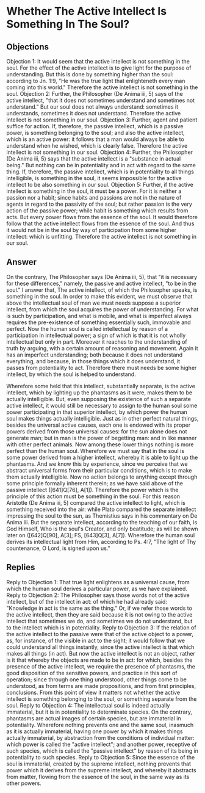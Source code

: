 # Whether The Active Intellect Is Something In The Soul?
## Objections
Objection 1: It would seem that the active intellect is not something in the soul. For the effect of the active intellect is to give light for the purpose of understanding. But this is done by something higher than the soul: according to Jn. 1:9, "He was the true light that enlighteneth every man coming into this world." Therefore the active intellect is not something in the soul.
Objection 2: Further, the Philosopher (De Anima iii, 5) says of the active intellect, "that it does not sometimes understand and sometimes not understand." But our soul does not always understand: sometimes it understands, sometimes it does not understand. Therefore the active intellect is not something in our soul.
Objection 3: Further, agent and patient suffice for action. If, therefore, the passive intellect, which is a passive power, is something belonging to the soul; and also the active intellect, which is an active power: it follows that a man would always be able to understand when he wished, which is clearly false. Therefore the active intellect is not something in our soul.
Objection 4: Further, the Philosopher (De Anima iii, 5) says that the active intellect is a "substance in actual being." But nothing can be in potentiality and in act with regard to the same thing. If, therefore, the passive intellect, which is in potentiality to all things intelligible, is something in the soul, it seems impossible for the active intellect to be also something in our soul.
Objection 5: Further, if the active intellect is something in the soul, it must be a power. For it is neither a passion nor a habit; since habits and passions are not in the nature of agents in regard to the passivity of the soul; but rather passion is the very action of the passive power; while habit is something which results from acts. But every power flows from the essence of the soul. It would therefore follow that the active intellect flows from the essence of the soul. And thus it would not be in the soul by way of participation from some higher intellect: which is unfitting. Therefore the active intellect is not something in our soul.
## Answer
On the contrary, The Philosopher says (De Anima iii, 5), that "it is necessary for these differences," namely, the passive and active intellect, "to be in the soul."
I answer that, The active intellect, of which the Philosopher speaks, is something in the soul. In order to make this evident, we must observe that above the intellectual soul of man we must needs suppose a superior intellect, from which the soul acquires the power of understanding. For what is such by participation, and what is mobile, and what is imperfect always requires the pre-existence of something essentially such, immovable and perfect. Now the human soul is called intellectual by reason of a participation in intellectual power; a sign of which is that it is not wholly intellectual but only in part. Moreover it reaches to the understanding of truth by arguing, with a certain amount of reasoning and movement. Again it has an imperfect understanding; both because it does not understand everything, and because, in those things which it does understand, it passes from potentiality to act. Therefore there must needs be some higher intellect, by which the soul is helped to understand.

Wherefore some held that this intellect, substantially separate, is the active intellect, which by lighting up the phantasms as it were, makes them to be actually intelligible. But, even supposing the existence of such a separate active intellect, it would still be necessary to assign to the human soul some power participating in that superior intellect, by which power the human soul makes things actually intelligible. Just as in other perfect natural things, besides the universal active causes, each one is endowed with its proper powers derived from those universal causes: for the sun alone does not generate man; but in man is the power of begetting man: and in like manner with other perfect animals. Now among these lower things nothing is more perfect than the human soul. Wherefore we must say that in the soul is some power derived from a higher intellect, whereby it is able to light up the phantasms. And we know this by experience, since we perceive that we abstract universal forms from their particular conditions, which is to make them actually intelligible. Now no action belongs to anything except through some principle formally inherent therein; as we have said above of the passive intellect ([641]Q[76], A[1]). Therefore the power which is the principle of this action must be something in the soul. For this reason Aristotle (De Anima iii, 5) compared the active intellect to light, which is something received into the air: while Plato compared the separate intellect impressing the soul to the sun, as Themistius says in his commentary on De Anima iii. But the separate intellect, according to the teaching of our faith, is God Himself, Who is the soul's Creator, and only beatitude; as will be shown later on ([642]Q[90], A[3]; FS, [643]Q[3], A[7]). Wherefore the human soul derives its intellectual light from Him, according to Ps. 4:7, "The light of Thy countenance, O Lord, is signed upon us."
## Replies
Reply to Objection 1: That true light enlightens as a universal cause, from which the human soul derives a particular power, as we have explained.
Reply to Objection 2: The Philosopher says those words not of the active intellect, but of the intellect in act: of which he had already said: "Knowledge in act is the same as the thing." Or, if we refer those words to the active intellect, then they are said because it is not owing to the active intellect that sometimes we do, and sometimes we do not understand, but to the intellect which is in potentiality.
Reply to Objection 3: If the relation of the active intellect to the passive were that of the active object to a power, as, for instance, of the visible in act to the sight; it would follow that we could understand all things instantly, since the active intellect is that which makes all things (in act). But now the active intellect is not an object, rather is it that whereby the objects are made to be in act: for which, besides the presence of the active intellect, we require the presence of phantasms, the good disposition of the sensitive powers, and practice in this sort of operation; since through one thing understood, other things come to be understood, as from terms are made propositions, and from first principles, conclusions. From this point of view it matters not whether the active intellect is something belonging to the soul, or something separate from the soul.
Reply to Objection 4: The intellectual soul is indeed actually immaterial, but it is in potentiality to determinate species. On the contrary, phantasms are actual images of certain species, but are immaterial in potentiality. Wherefore nothing prevents one and the same soul, inasmuch as it is actually immaterial, having one power by which it makes things actually immaterial, by abstraction from the conditions of individual matter: which power is called the "active intellect"; and another power, receptive of such species, which is called the "passive intellect" by reason of its being in potentiality to such species.
Reply to Objection 5: Since the essence of the soul is immaterial, created by the supreme intellect, nothing prevents that power which it derives from the supreme intellect, and whereby it abstracts from matter, flowing from the essence of the soul, in the same way as its other powers.